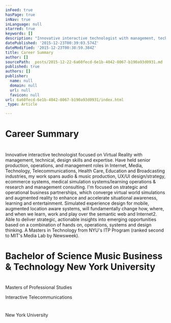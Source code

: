 ```yaml
---
inFeed: true
hasPage: true
inNav: true
inLanguage: null
starred: true
keywords: []
description: "Innovative interactive technologist with management, technical, design skills and expertise. Have held senior production, operations, and management roles in Internet, Media, Technology, Telecommunications, Health Care, Education and Broadcasting industries, my work spans audio & music production, UX/UI design/strategy, ecommerce systems, medical simulation systems/learning operations & research and management consulting.   I'm focused on strategic and operational business partnerships, which converge virtual world simulations and augmented reality to enhance and accelerate situational awareness, learning and entertainment.  Simulated experience design for mobile, augmented location aware systems, will fundamentally change how, where, and when we learn, work and play over the semantic web and Internet2. Able to deliver strategic, actionable insights into emerging opportunities based on a combination of hands on, operations, systems and design thinking.I have a Masters in Technology from NYU's ITP Program (ranked second to MIT's Media Lab by Newsweek).Education Bachelor of Science NewYork UniversityMasters of Interactive Telecommunications New York University"
datePublished: '2015-12-23T00:39:03.574Z'
dateModified: '2015-12-23T00:38:59.384Z'
title: Career Summary
author: []
sourcePath: _posts/2015-12-22-6a60fecd-6e1b-4042-8067-b190a93d0931.md
published: true
authors: []
publisher:
  name: null
  domain: null
  url: null
  favicon: null
url: 6a60fecd-6e1b-4042-8067-b190a93d0931/index.html
_type: Article

---
```

# 

# Career Summary

# 

Innovative interactive technologist focused on Virtual Reality with management, technical, design skills and expertise. Have held senior production, operations, and management roles in Internet, Media, Technology, Telecommunications, Health Care, Education and Broadcasting industries, my work spans audio & music production, UX/UI design/strategy, ecommerce systems, medical simulation systems/learning operations & research and management consulting. I'm focused on strategic and operational business partnerships, which converge virtual world simulations and augmented reality to enhance and accelerate situational awareness, learning and entertainment. Simulated experience design for mobile, augmented location aware systems, will fundamentally change how, where, and when we learn, work and play over the semantic web and Internet2\. Able to deliver strategic, actionable insights into emerging opportunities based on a combination of hands on, operations, systems and design thinking. A Masters in Technology from NYU's ITP Program (ranked second to MIT's Media Lab by Newsweek).

# 

# Bachelor of Science Music Business & Technology New York University

# 

Masters of Professional Studies

Interactive Telecommunications

# 

New York University

#